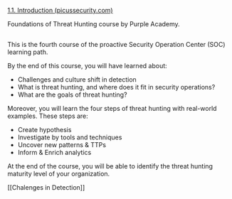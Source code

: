 [1.1. Introduction (picussecurity.com)](https://academy.picussecurity.com/path-player?courseid=foundations-of-threat-hunting-training-free-course-certification&unit=60c893e734422a67991e090aUnit)

Foundations of Threat Hunting course by Purple Academy. 

## 

This is the fourth course of the proactive Security Operation Center (SOC) learning path.

By the end of this course, you will have learned about: 
- Challenges and culture shift in detection 
- What is threat hunting, and where does it fit in security operations?
- What are the goals of threat hunting?

Moreover, you will learn the four steps of threat hunting with real-world examples. These steps are: 
- Create hypothesis
- Investigate by tools and techniques
- Uncover new patterns & TTPs 
- Inform & Enrich analytics

At the end of the course, you will be able to identify the threat hunting maturity level of your organization.

[[Chalenges in Detection]]
